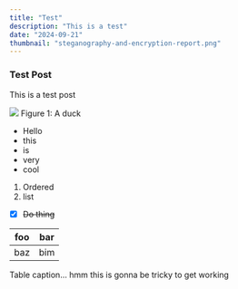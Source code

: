 ```yaml
---
title: "Test"
description: "This is a test"
date: "2024-09-21"
thumbnail: "steganography-and-encryption-report.png"
---
```


### Test Post

This is a test post

![](/assets/artboard/Duck.png)
Figure 1: A duck

- Hello
- this
- is
- very
- cool




1. Ordered
2. list

- [x] ~~Do thing~~

| foo | bar |
| --- | --- |
| baz | bim |

Table caption... hmm this is gonna be tricky to get working